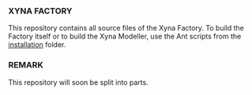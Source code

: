 ### XYNA FACTORY

This repository contains all source files of the Xyna Factory. To build the Factory itself or to build the Xyna Modeller, use the Ant scripts from the [installation](https://github.com/GIP-SmartMercial/xyna-factory/tree/main/installation/build) folder.

### REMARK

This repository will soon be split into parts.
